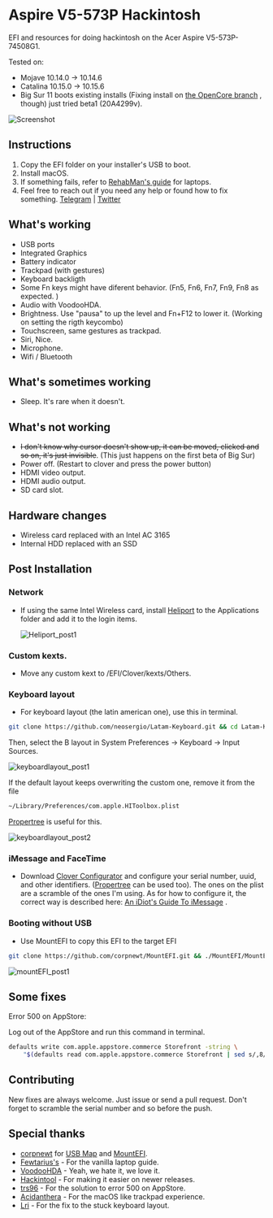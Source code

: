 # Aspire V5-573P Hackintosh
EFI and resources for doing hackintosh on the Acer Aspire V5-573P-74508G1.

Tested on:

- Mojave 10.14.0 -> 10.14.6
- Catalina 10.15.0 -> 10.15.6
-  Big Sur 11 boots existing installs (Fixing install on [the OpenCore branch](https://github.com/xtrs84zk/Aspire-V5-573P-Hackintosh/tree/OpenCore) , though) just tried beta1 (20A4299v).

![Screenshot](assets/screenshot.png)
## Instructions
1. Copy the EFI folder on your installer's USB to boot. <br/>
2. Install macOS. <br/>
3. If something fails, refer to [RehabMan's guide](https://www.tonymacx86.com/threads/guide-booting-the-os-x-installer-on-laptops-with-clover.148093/) for laptops. <br/>
4. Feel free to reach out if you need any help or found how to fix something. [Telegram](https://t.me/xtrs84zk) | [Twitter](https://twitter.com/xtrs84zk) 

## What's working
* USB ports <br/>
* Integrated Graphics <br/>
* Battery indicator <br/>
* Trackpad (with gestures) <br/>
* Keyboard backligth <br/>
* Some Fn keys might have diferent behavior. (Fn5, Fn6, Fn7, Fn9, Fn8 as expected. )
* Audio with VoodooHDA. 
* Brightness. Use "pausa" to up the level and Fn+F12 to lower it. (Working on setting the rigth keycombo)
* Touchscreen, same gestures as trackpad. <br/>
* Siri, Nice. <br/>
* Microphone. <br/>
* Wifi  / Bluetooth

## What's sometimes working
* Sleep. It's rare when it doesn't. <br/>

## What's not working
* ~~I don't know why cursor doesn't show up, it can be moved, clicked and so on, it's just invisible~~. (This just happens on the first beta of Big Sur)
* Power off. (Restart to clover and press the power button) <br/>
* HDMI video output.
* HDMI audio output.
* SD card slot.

## Hardware changes

- Wireless card replaced with an Intel AC 3165
- Internal HDD replaced with an SSD

## Post Installation

### Network

- If using the same Intel Wireless card, install [Heliport](https://github.com/OpenIntelWireless/HeliPort/releases) to the Applications folder and add it to the login items.

  ![Heliport_post1](./assets/Heliport_post1.png)

### Custom kexts.


- Move any custom kext to /EFI/Clover/kexts/Others.

### Keyboard layout


- For keyboard layout (the latin american one), use this in terminal. <br/>

```bash
git clone https://github.com/neosergio/Latam-Keyboard.git && cd Latam-Keyboard && cp -v Latam*.* ~/Library/Keyboard\ Layouts/
```

Then, select the B layout in System Preferences -> Keyboard -> Input Sources.

![keyboardlayout_post1](./assets/keyboardlayout_post1.png)

If the default layout keeps overwriting the custom one, remove it from the file 

```bash
~/Library/Preferences/com.apple.HIToolbox.plist
```

[Propertree](https://github.com/corpnewt/ProperTree) is useful for this.

![keyboardlayout_post2](./assets/keyboardlayout_post2.png)

### iMessage and FaceTime

- Download [Clover Configurator](https://mackie100projects.altervista.org/download-clover-configurator/) and configure your serial number, uuid, and other identifiers. ([Propertree](https://github.com/corpnewt/ProperTree) can be used too). The ones on the plist are a scramble of the ones I'm using. As for how to configure it, the correct way is described here: [An iDiot's Guide To iMessage](https://www.tonymacx86.com/threads/an-idiots-guide-to-imessage.196827/) .

### Booting without USB

- Use MountEFI to copy this EFI to the target EFI

```bash
git clone https://github.com/corpnewt/MountEFI.git && ./MountEFI/MountEFI.command
```

![mountEFI_post1](./assets/mountEFI_post1.png)


## Some fixes

Error 500 on AppStore:

Log out of the AppStore and run this command in terminal.

```bash
defaults write com.apple.appstore.commerce Storefront -string \
    "$(defaults read com.apple.appstore.commerce Storefront | sed s/,8/,13/)"
```

## Contributing

New fixes are always welcome. Just issue or send a pull request. Don't forget to scramble the serial number and so before the push. 

## Special thanks
* [corpnewt](https://github.com/corpnewt) for [USB Map](https://github.com/corpnewt/USBMap) and [MountEFI](https://github.com/corpnewt/MountEFI). <br/>
* [Fewtarius's](https://fewtarius.gitbook.io/laptopguide/) - For the vanilla laptop guide. <br/>
* [VoodooHDA](https://github.com/chris1111/VoodooHDA-2.9.2-Clover-V14) - Yeah, we hate it, we love it. <br/>
* [Hackintool](https://www.tonymacx86.com/threads/release-hackintool-v2-8-6.254559/) - For making it easier on newer releases. <br/>
* [trs96](https://www.tonymacx86.com/threads/appstore-the-operation-couldnt-be-completed-com-apple-commerce-client-error-500.270957/post-1912788) -  For the solution to error 500 on AppStore. <br/>
* [Acidanthera](https://github.com/acidanthera/VoodooPS2) - For the macOS like trackpad experience. <br/>
* [Lri](https://superuser.com/a/712326) - For the fix to the stuck keyboard layout.